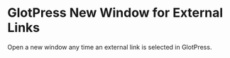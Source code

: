 # GlotPress New Window for External Links
Open a new window any time an external link is selected in GlotPress.